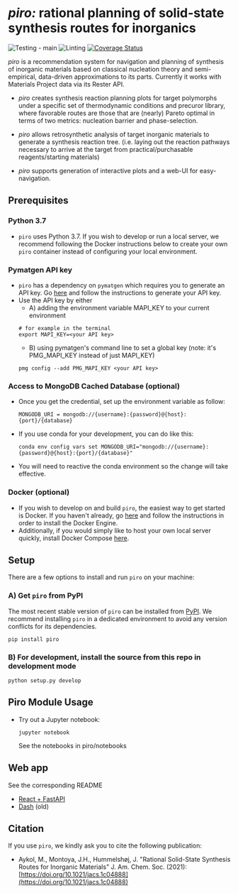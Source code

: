 # *piro:* rational planning of solid-state synthesis routes for inorganics
![Testing - main](https://github.com/TRI-AMDD/piro/workflows/Testing%20-%20main/badge.svg)
![Linting](https://github.com/TRI-AMDD/piro/workflows/Linting/badge.svg)
[![Coverage Status](https://coveralls.io/repos/github/TRI-AMDD/piro/badge.svg?branch=test)](https://coveralls.io/github/TRI-AMDD/piro?branch=test)

_piro_ is a recommendation system for navigation and planning of synthesis of
inorganic materials based on classical nucleation theory
and semi-empirical, data-driven approximations to its parts. Currently it
works with Materials Project data via its Rester API.

- _piro_ creates synthesis reaction planning plots for target polymorphs under a specific set of thermodynamic conditions and precuror library, where favorable routes are those that are (nearly) Pareto optimal in terms of two metrics: nucleation barrier and phase-selection.

- _piro_ allows retrosynthetic analysis of target inorganic materials to generate a synthesis reaction tree.
(i.e. laying out the reaction pathways necessary to arrive at the target from practical/purchasable reagents/starting materials)

- _piro_ supports generation of interactive plots and a web-UI for easy-navigation.

## Prerequisites

### Python 3.7
 - `piro` uses Python 3.7.  If you wish to develop or run a local server, we recommend following the Docker instructions below to create your own `piro` container instead of configuring your local environment.

### Pymatgen API key
 - `piro` has a dependency on `pymatgen` which requires you to generate an API key.  Go [here](https://materialsproject.org/open) and follow the instructions to generate your API key.
 - Use the API key by either
    - A) adding the environment variable MAPI_KEY to your current environment
    ```
    # for example in the terminal
    export MAPI_KEY=<your API key>
    ```  
    - B) using pymatgen's command line to set a global key (note: it's PMG_MAPI_KEY instead of just MAPI_KEY)
    ```
    pmg config --add PMG_MAPI_KEY <your API key>
    ```

### Access to MongoDB Cached Database (optional)
 - Once you get the credential, set up the environment variable as follow:
      ```
      MONGODB_URI = mongodb://{username}:{password}@{host}:{port}/{database}
      ```
 - If you use conda for your development, you can do like this:
      ```
      conda env config vars set MONGODB_URI="mongodb://{username}:{password}@{host}:{port}/{database}"
      ```
 - You will need to reactive the conda environment so the change will take effective.


### Docker (optional)
 - If you wish to develop on and build `piro`, the easiest way to get started is Docker. If you haven't already, go [here](https://docs.docker.com/get-docker/) and follow the instructions in order to install the Docker Engine.
 - Additionally, if you would simply like to host your own local server quickly, install Docker Compose [here](https://docs.docker.com/compose/install/).

## Setup
There are a few options to install and run `piro` on your machine:

###  A) Get `piro` from PyPI
The most recent stable version of `piro` can be installed from [PyPI](https://pypi.org/project/piro/). We recommend installing `piro` in a dedicated environment to avoid any version conflicts for its dependencies.
```
pip install piro
```

###  B) For development, install the source from this repo in development mode
```
python setup.py develop
```


## Piro Module Usage
 - Try out a Jupyter notebook:
    ```
    jupyter notebook
    ```
   See the notebooks in piro/notebooks

## Web app

See the corresponding README
- [React + FastAPI](web/backend/README.md)
- [Dash](web/dash/README.md) (old)

## Citation
If you use `piro`, we kindly ask you to cite the following publication:
* Aykol, M., Montoya, J.H., Hummelshøj, J. "Rational Solid-State Synthesis Routes for Inorganic Materials" J. Am. Chem. Soc. (2021): [https://doi.org/10.1021/jacs.1c04888](https://doi.org/10.1021/jacs.1c04888)

